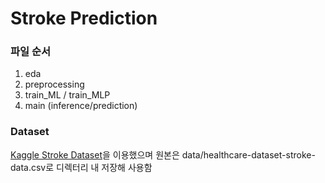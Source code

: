 # Stroke Prediction

### 파일 순서
1. eda
2. preprocessing
3. train_ML / train_MLP
4. main (inference/prediction)

### Dataset
[Kaggle Stroke Dataset](https://www.kaggle.com/fedesoriano/stroke-prediction-dataset)을 이용했으며 원본은 data/healthcare-dataset-stroke-data.csv로 디렉터리 내 저장해 사용함
